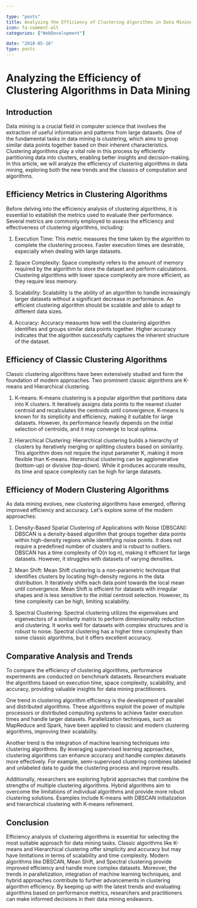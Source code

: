 ```yaml
---

type: "posts"
title: Analyzing the Efficiency of Clustering Algorithms in Data Mining
icon: fa-comment-alt
categories: ["WebDevelopment"]

date: "2018-05-16"
type: posts
---
```





# Analyzing the Efficiency of Clustering Algorithms in Data Mining

## Introduction

Data mining is a crucial field in computer science that involves the extraction of useful information and patterns from large datasets. One of the fundamental tasks in data mining is clustering, which aims to group similar data points together based on their inherent characteristics. Clustering algorithms play a vital role in this process by efficiently partitioning data into clusters, enabling better insights and decision-making. In this article, we will analyze the efficiency of clustering algorithms in data mining, exploring both the new trends and the classics of computation and algorithms.

## Efficiency Metrics in Clustering Algorithms

Before delving into the efficiency analysis of clustering algorithms, it is essential to establish the metrics used to evaluate their performance. Several metrics are commonly employed to assess the efficiency and effectiveness of clustering algorithms, including:

1. Execution Time: This metric measures the time taken by the algorithm to complete the clustering process. Faster execution times are desirable, especially when dealing with large datasets.

2. Space Complexity: Space complexity refers to the amount of memory required by the algorithm to store the dataset and perform calculations. Clustering algorithms with lower space complexity are more efficient, as they require less memory.

3. Scalability: Scalability is the ability of an algorithm to handle increasingly larger datasets without a significant decrease in performance. An efficient clustering algorithm should be scalable and able to adapt to different data sizes.

4. Accuracy: Accuracy measures how well the clustering algorithm identifies and groups similar data points together. Higher accuracy indicates that the algorithm successfully captures the inherent structure of the dataset.

## Efficiency of Classic Clustering Algorithms

Classic clustering algorithms have been extensively studied and form the foundation of modern approaches. Two prominent classic algorithms are K-means and Hierarchical clustering.

1. K-means: K-means clustering is a popular algorithm that partitions data into K clusters. It iteratively assigns data points to the nearest cluster centroid and recalculates the centroids until convergence. K-means is known for its simplicity and efficiency, making it suitable for large datasets. However, its performance heavily depends on the initial selection of centroids, and it may converge to local optima.

2. Hierarchical Clustering: Hierarchical clustering builds a hierarchy of clusters by iteratively merging or splitting clusters based on similarity. This algorithm does not require the input parameter K, making it more flexible than K-means. Hierarchical clustering can be agglomerative (bottom-up) or divisive (top-down). While it produces accurate results, its time and space complexity can be high for large datasets.

## Efficiency of Modern Clustering Algorithms

As data mining evolves, new clustering algorithms have emerged, offering improved efficiency and accuracy. Let's explore some of the modern approaches:

1. Density-Based Spatial Clustering of Applications with Noise (DBSCAN): DBSCAN is a density-based algorithm that groups together data points within high-density regions while identifying noise points. It does not require a predefined number of clusters and is robust to outliers. DBSCAN has a time complexity of O(n log n), making it efficient for large datasets. However, it struggles with datasets of varying densities.

2. Mean Shift: Mean Shift clustering is a non-parametric technique that identifies clusters by locating high-density regions in the data distribution. It iteratively shifts each data point towards the local mean until convergence. Mean Shift is efficient for datasets with irregular shapes and is less sensitive to the initial centroid selection. However, its time complexity can be high, limiting scalability.

3. Spectral Clustering: Spectral clustering utilizes the eigenvalues and eigenvectors of a similarity matrix to perform dimensionality reduction and clustering. It works well for datasets with complex structures and is robust to noise. Spectral clustering has a higher time complexity than some classic algorithms, but it offers excellent accuracy.

## Comparative Analysis and Trends

To compare the efficiency of clustering algorithms, performance experiments are conducted on benchmark datasets. Researchers evaluate the algorithms based on execution time, space complexity, scalability, and accuracy, providing valuable insights for data mining practitioners.

One trend in clustering algorithm efficiency is the development of parallel and distributed algorithms. These algorithms exploit the power of multiple processors or distributed computing systems to achieve faster execution times and handle larger datasets. Parallelization techniques, such as MapReduce and Spark, have been applied to classic and modern clustering algorithms, improving their scalability.

Another trend is the integration of machine learning techniques into clustering algorithms. By leveraging supervised learning approaches, clustering algorithms can enhance accuracy and handle complex datasets more effectively. For example, semi-supervised clustering combines labeled and unlabeled data to guide the clustering process and improve results.

Additionally, researchers are exploring hybrid approaches that combine the strengths of multiple clustering algorithms. Hybrid algorithms aim to overcome the limitations of individual algorithms and provide more robust clustering solutions. Examples include K-means with DBSCAN initialization and hierarchical clustering with K-means refinement.

## Conclusion

Efficiency analysis of clustering algorithms is essential for selecting the most suitable approach for data mining tasks. Classic algorithms like K-means and Hierarchical clustering offer simplicity and accuracy but may have limitations in terms of scalability and time complexity. Modern algorithms like DBSCAN, Mean Shift, and Spectral clustering provide improved efficiency and handle more complex datasets. Moreover, the trends in parallelization, integration of machine learning techniques, and hybrid approaches contribute to further advancements in clustering algorithm efficiency. By keeping up with the latest trends and evaluating algorithms based on performance metrics, researchers and practitioners can make informed decisions in their data mining endeavors.